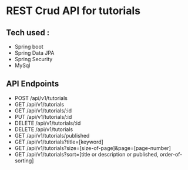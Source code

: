# REST Crud API for tutorials


## Tech used :
* Spring boot
* Spring Data JPA
* Spring Security
* MySql


## API Endpoints
* POST  /api/v1/tutorials
* GET /api/v1/tutorials
* GET /api/v1/tutorials/:id
* PUT /api/v1/tutorials/:id
* DELETE /api/v1/tutorials/:id
* DELETE /api/v1/tutorials
* GET /api/v1/tutorials/published
* GET /api/v1/tutorials?title=[keyword]
* GET /api/v1/tutorials?size=[size-of-page]&page=[page-number]
* GET /api/v1/tutorials?sort=[title or description or published, order-of-sorting]